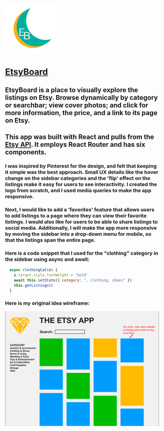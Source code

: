 <p "float: center">
  <img src="src/logo.png" alt="logo" width="170"/>
</p>

# [EtsyBoard](https://etsy-board.herokuapp.com/)

## EtsyBoard is a place to visually explore the listings on Etsy. Browse dynamically by category or searchbar; view cover photos; and click for more information, the price, and a link to its page on Etsy.

## This app was built with React and pulls from the [Etsy API](https://www.etsy.com/developers/). It employs React Router and has six components.

### I was inspired by Pinterest for the design, and felt that keeping it simple was the best approach. Small UX details like the hover change on the sidebar categories and the 'flip' effect on the listings make it easy for users to see interactivity. I created the logo from scratch, and I used media queries to make the app responsive.

### Next, I would like to add a 'favorites' feature that allows users to add listings to a page where they can view their favorite listings. I would also like for users to be able to share listings to social media. Additionally, I will make the app more responsive by moving the sidebar into a drop-down menu for mobile, so that the listings span the entire page.

### Here is a code snippet that I used for the "clothing" category in the sidebar using async and await:
```javascript
  async clothingCat(e) {
    e.target.style.fontWeight = 'bold'
    await this.setState({ category: ", clothing, shoes" })
    this.getListings()
  }
```

### Here is my original idea wireframe:
<p "float: center">
  <img src="src/wireframe.png" alt="wireframe" width="600"/>
</p>
